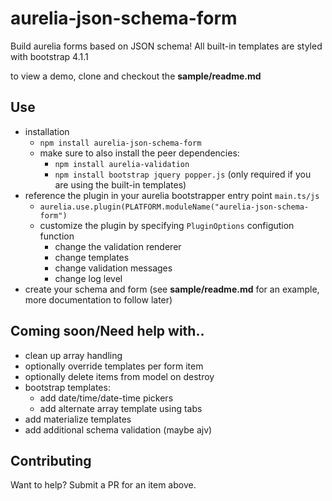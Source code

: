 # aurelia-json-schema-form

Build aurelia forms based on JSON schema! All built-in templates are styled with bootstrap 4.1.1

to view a demo, clone and checkout the **sample/readme.md**

## Use

- installation
  - `npm install aurelia-json-schema-form`
  - make sure to also install the peer dependencies: 
    - `npm install aurelia-validation`
    - `npm install bootstrap jquery popper.js` (only required if you are using the built-in templates)
- reference the plugin in your aurelia bootstrapper entry point `main.ts/js`
  - `aurelia.use.plugin(PLATFORM.moduleName("aurelia-json-schema-form")`
  - customize the plugin by specifying `PluginOptions` configution function
    - change the validation renderer
    - change templates
    - change validation messages
    - change log level
- create your schema and form (see **sample/readme.md** for an example, more documentation to follow later)

## Coming soon/Need help with..

- clean up array handling
- optionally override templates per form item
- optionally delete items from model on destroy
- bootstrap templates:
  - add date/time/date-time pickers
  - add alternate array template using tabs
- add materialize templates
- add additional schema validation (maybe ajv)

## Contributing

Want to help? Submit a PR for an item above.
